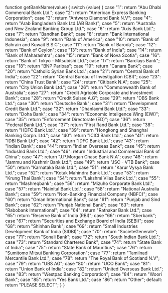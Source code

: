 function getBankName(value) {
    switch (value) {
        case "1": return "Abu Dhabi Commercial Bank Ltd.";
        case "2": return "American Express Banking Corporation";
        case "3": return "Antwerp Diamond Bank N.V";
        case "4": return "Arab Bangladesh Bank Ltd.(AB Bank)";
        case "5": return "Australia and New Zealand Banking Group Ltd.";
        case "6": return "Axis Bank Ltd.";
        case "7": return "Bandhan Bank";
        case "8": return "Bank International Indonesia";
        case "9": return "Bank of America";
        case "10": return "Bank of Bahrain and Kuwait B.S.C";
        case "11": return "Bank of Baroda";
        case "12": return "Bank of Ceylon";
        case "13": return "Bank of India";
        case "14": return "Bank of Maharashtra";
        case "15": return "Bank of Nova Scotia";
        case "16": return "Bank of Tokyo - Mitsubishi Ltd.";
        case "17": return "Barclays Bank";
        case "18": return "BNP Paribas";
        case "19": return "Canara Bank";
        case "20": return "Catholic Syrian Bank Ltd.";
        case "21": return "Central Bank of India";
        case "22": return "Central Bureau of Investigation (CBI)";
        case "23": return "China Trust Bank";
        case "24": return "Citibank N.A";
        case "25": return "City Union Bank Ltd.";
        case "26": return "Commonwealth Bank of Australia";
        case "27": return "Credit Agricole Corporate and Investment Bank";
        case "28": return "Credit Suisse A.G";
        case "29": return "DBS Bank Ltd.";
        case "30": return "Deutsche Bank";
        case "31": return "Development Credit Bank Ltd.";
        case "32": return "Dhanlaxmi Bank Ltd.";
        case "33": return "Doha Bank";
        case "34": return "Economic Inteligence Wing (EIW)";
        case "35": return "Enforcement Directorate (ED)";
        case "36": return "Federal Bank Ltd.";
        case "37": return "First Rand Bank Ltd.";
        case "38": return "HDFC Bank Ltd.";
        case "39": return "Hongkong and Shanghai Banking Corpn. Ltd.";
        case "40": return "ICICI Bank Ltd.";
        case "41": return "IDBI Bank Ltd";
        case "42": return "IDFC Bank Ltd.";
        case "43": return "Indian Bank";
        case "44": return "Indian Overseas Bank";
        case "45": return "IndusInd Bank Ltd.";
        case "46": return "Industrial and Commercial Bank of China";
        case "47": return "J.P.Morgan Chase Bank N.A";
        case "48": return "Jammu and Kashmir Bank Ltd.";
        case "49": return "JSC - VTB Bank";
        case "50": return "Karnataka Bank Ltd.";
        case "51": return "Karur Vysya Bank Ltd.";
        case "52": return "Kotak Mahindra Bank Ltd.";
        case "53": return "Krung Thai Bank";
        case "54": return "Lakshmi Vilas Bank Ltd.";
        case "55": return "Mashreqbank";
        case "56": return "Mizuho Corporate Bank Ltd.";
        case "57": return "Nainital Bank Ltd.";
        case "58": return "National Australia Bank";
        case "59": return "Non-Banking Financial Company (NBFC)";
        case "60": return "Oman International Bank";
        case "61": return "Punjab and Sind Bank";
        case "62": return "Punjab National Bank";
        case "63": return "Rabobank International";
        case "64": return "Ratnakar Bank Ltd.";
        case "65": return "Reserve Bank of India (RBI)";
        case "66": return "Sberbank";
        case "67": return "Securities and Exchange Board of India (SEBI)";
        case "68": return "Shinhan Bank";
        case "69": return "Small Industries Development Bank of India (SIDBI)";
        case "70": return "SocieteGenerale";
        case "71": return "Sonali Bank";
        case "72": return "South Indian Bank Ltd.";
        case "73": return "Standard Chartered Bank";
        case "74": return "State Bank of India";
        case "75": return "State Bank of Mauritius";
        case "76": return "Sumitomo Mitsui Banking Corporation";
        case "77": return "Tamilnad Mercantile Bank Ltd.";
        case "78": return "The Royal Bank of Scotland N.V";
        case "79": return "UBS AG";
        case "80": return "UCO Bank";
        case "81": return "Union Bank of India";
        case "82": return "United Overseas Bank Ltd.";
        case "83": return "Westpac Banking Corporation";
        case "84": return "Woori Bank";
        case "85": return "Yes Bank Ltd.";
        case "86": return "Other";
        default: return "PLEASE SELECT";
    }
}
